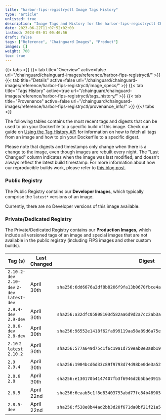 ```yaml
---
title: "harbor-fips-registryctl Image Tags History"
type: "article"
unlisted: true
description: "Image Tags and History for the harbor-fips-registryctl Chainguard Image"
date: 2023-06-22T11:07:52+02:00
lastmod: 2024-05-01 00:46:56
draft: false
tags: ["Reference", "Chainguard Images", "Product"]
images: []
weight: 700
toc: true
---
```


{{< tabs >}}
{{< tab title="Overview" active=false url="/chainguard/chainguard-images/reference/harbor-fips-registryctl/" >}}
{{< tab title="Details" active=false url="/chainguard/chainguard-images/reference/harbor-fips-registryctl/image_specs/" >}}
{{< tab title="Tags History" active=true url="/chainguard/chainguard-images/reference/harbor-fips-registryctl/tags_history/" >}}
{{< tab title="Provenance" active=false url="/chainguard/chainguard-images/reference/harbor-fips-registryctl/provenance_info/" >}}
{{</ tabs >}}

The following tables contains the most recent tags and digests that can be used to pin your Dockerfile to a specific build of this image. Check our guide on [Using the Tag History API](/chainguard/chainguard-images/using-the-tag-history-api/) for information on how to fetch all tags from an image and how to pin your Dockerfile to a specific digest.

Please note that digests and timestamps only change when there is a change to the image, even though images are rebuilt every night. The "Last Changed" column indicates when the image was last modified, and doesn't always reflect the latest build timestamp. For more information about how our reproducible builds work, please refer to [this blog post](https://www.chainguard.dev/unchained/reproducing-chainguards-reproducible-image-builds).

### Public Registry
The Public Registry contains our **Developer Images**, which typically comprise the `latest*` versions of an image.

Currently, there are no Developer versions of this image available.

### Private/Dedicated Registry
The Private/Dedicated Registry contains our **Production Images**, which include all versioned tags of an image and special images that are not available in the public registry (including FIPS images and other custom builds).

| Tag (s)                                       | Last Changed | Digest                                                                    |
|-----------------------------------------------|--------------|---------------------------------------------------------------------------|
|  `2.10.2-dev` `2.10-dev` `2-dev` `latest-dev` | April 30th   | `sha256:6dd6676a2df8b8206f9fa13b0670fbce4afe1d370205364a0c451d19e06ba821` |
|  `2.9.4-dev` `2.9-dev`                        | April 30th   | `sha256:a32dfc05808103d582aa6d9d2a7cc2ab3a053ee4164ebc84d3fa9c50bc7b9b74` |
|  `2.8.6-dev` `2.8-dev`                        | April 30th   | `sha256:96552e1418f62fa999119aa58a89d6a75e223832fcc7978df44ec7754c2993e4` |
|  `2.10` `2` `latest` `2.10.2`                 | April 30th   | `sha256:577a649d75c1f6c19a1d759eab0e3a8b191d3a713b6d0f205c7b3f1549e49339` |
|  `2.9` `2.9.4`                                | April 30th   | `sha256:1904bcd6d33c89f9793d74d98be0de3a52351ec7accb67e0436b0140fa85c30b` |
|  `2.8.6` `2.8`                                | April 30th   | `sha256:e130170b4147407fb3f6946d2b5bae39157914252e04f6fd5ee2b903c1710279` |
|  `2.8.5`                                      | April 22nd   | `sha256:6eaab5c1f8d83403793abd77fc84b48905c6c23ffc5c4defd7ebca450cda7680` |
|  `2.8.5-dev`                                  | April 22nd   | `sha256:f538e8b44ad2bb3d20f671da0bf21f21a58c3d09bfdda017f53dbe7648b12c63` |

